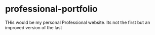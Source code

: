 # professional-portfolio
THis would be my personal Professional website. Its not the first but an improved version of the last
